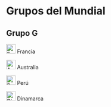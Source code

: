 # Grupos del Mundial

## Grupo G

<img alt="Francia"
src="http://flags.fmcdn.net/data/flags/w580/fr.png"
width="25" height="25"> Francia

<img alt="Australia"
src="http://flags.fmcdn.net/data/flags/w580/au.png"
width="25" height="25"> Australia

<img alt="Perú"
src="http://flags.fmcdn.net/data/flags/w580/pe.png"
width="25" height="25"> Perú

<img alt="Dinamarca"
src="http://flags.fmcdn.net/data/flags/w580/dk.png"
width="25" height="25"> Dinamarca
